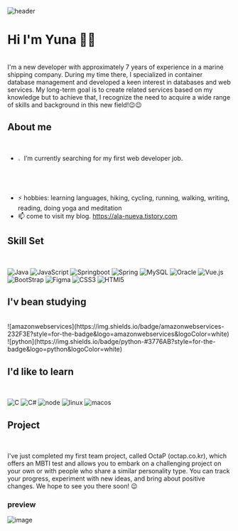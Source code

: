 ![header](https://capsule-render.vercel.app/api?type=waving&color=gradient&customColorList=0,2,2,5,30)
# Hi I'm Yuna 👋😎
<br>
I'm a new developer with approximately 7 years of experience in a marine shipping company. 
During my time there, I specialized in container database management and developed a keen interest in databases and web services. 
My long-term goal is to create related services based on my knowledge but to achieve that, I recognize the need to acquire a wide range of skills and background in this new field!😉😉    


  
## About me
<br>

- <img src="https://raw.githubusercontent.com/Tarikul-Islam-Anik/Animated-Fluent-Emojis/master/Emojis/Hand%20gestures/Eyes.png" alt="Eyes" width="2%" /> I’m currently searching for my first web developer job.
- ⚡ hobbies: learning languages, hiking, cycling, running, walking, writing, reading, doing yoga and meditation
- 📫 come to visit my blog. https://ala-nueva.tistory.com



## Skill Set
<br>

![Java](https://img.shields.io/badge/Java-ED8B00?style=for-the-badge&logo=openjdk&logoColor=white)
![JavaScript](https://img.shields.io/badge/JavaScript-F7DF1E?style=for-the-badge&logo=JavaScript&logoColor=white)
![Springboot](https://img.shields.io/badge/springboot-6DB33F?style=for-the-badge&logo=spring&logoColor=white)
![Spring](https://img.shields.io/badge/Spring-6DB33F?style=for-the-badge&logo=spring&logoColor=white)
![MySQL](https://img.shields.io/badge/MySQL-00000F?style=for-the-badge&logo=mysql&logoColor=white) 
![Oracle](https://img.shields.io/badge/Oracle-F80000?style=for-the-badge&logo=oracle&logoColor=black)
![Vue.js](https://img.shields.io/badge/Vue.js-35495E?style=for-the-badge&logo=vue.js&logoColor=4FC08D)
![BootStrap](https://img.shields.io/badge/Bootstrap-563D7C?style=for-the-badge&logo=bootstrap&logoColor=white)
![Figma](https://img.shields.io/badge/Figma-F24E1E?style=for-the-badge&logo=figma&logoColor=white)
![CSS3](https://img.shields.io/badge/CSS3-1572B6?style=for-the-badge&logo=css3&logoColor=white) 
![HTMl5](https://img.shields.io/badge/HTML5-E34F26?style=for-the-badge&logo=html5&logoColor=white)


## I'v bean studying
<br>
![amazonwebservices](https://img.shields.io/badge/amazonwebservices-232F3E?style=for-the-badge&logo=amazonwebservices&logoColor=white)
![python](https://img.shields.io/badge/python-#3776AB?style=for-the-badge&logo=python&logoColor=white)



## I'd like to learn
<br>

![C](https://img.shields.io/badge/C-00599C?style=for-the-badge&logo=c&logoColor=white)
![C#](https://img.shields.io/badge/C%23-239120?style=for-the-badge&logo=c-sharp&logoColor=white)
![node](https://img.shields.io/badge/Node.js-43853D?style=for-the-badge&logo=node.js&logoColor=white)
![linux](https://img.shields.io/badge/Linux-FCC624?style=for-the-badge&logo=linux&logoColor=black)
![macos](https://img.shields.io/badge/mac%20os-000000?style=for-the-badge&logo=apple&logoColor=white)  



## Project
<br>

I've just completed my first team project, called OctaP (octap.co.kr), which offers an MBTI test and allows you to embark on a challenging project on your own or with people who share a similar personality type. 
You can track your progress, experiment with new ideas, and bring about positive changes. We hope to see you there soon! 😉  

### preview
![image](https://github.com/Yunn-k/Yunn-k/assets/111223326/43213bfa-911e-45ed-a2fe-5f4e03e3ac3f)





